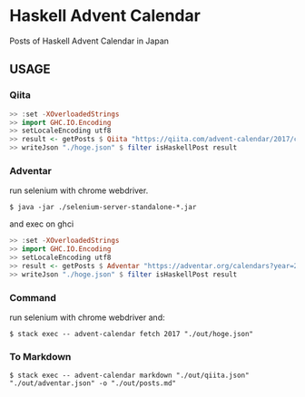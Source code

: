 # Haskell Advent Calendar
Posts of Haskell Advent Calendar in Japan

## USAGE

### Qiita

```haskell
>> :set -XOverloadedStrings
>> import GHC.IO.Encoding
>> setLocaleEncoding utf8
>> result <- getPosts $ Qiita "https://qiita.com/advent-calendar/2017/calendars"
>> writeJson "./hoge.json" $ filter isHaskellPost result
```

### Adventar

run selenium with chrome webdriver.

```
$ java -jar ./selenium-server-standalone-*.jar
```

and exec on ghci

```haskell
>> :set -XOverloadedStrings
>> import GHC.IO.Encoding
>> setLocaleEncoding utf8
>> result <- getPosts $ Adventar "https://adventar.org/calendars?year=2017" (mkDriver "localhost" 4444)
>> writeJson "./hoge.json" $ filter isHaskellPost result
```

### Command

run selenium with chrome webdriver and:

```
$ stack exec -- advent-calendar fetch 2017 "./out/hoge.json"
```

### To Markdown

```
$ stack exec -- advent-calendar markdown "./out/qiita.json" "./out/adventar.json" -o "./out/posts.md"
```
